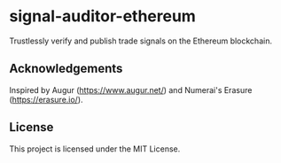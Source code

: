 # signal-auditor-ethereum
Trustlessly verify and publish trade signals on the Ethereum blockchain.

## Acknowledgements
Inspired by Augur (https://www.augur.net/) and Numerai's Erasure (https://erasure.io/).

## License
This project is licensed under the MIT License.
